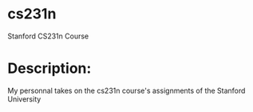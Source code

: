 # cs231n
Stanford CS231n Course 
<h1>Description: </h1>
<p> My personnal takes on the cs231n course's assignments of the Stanford University</p> 
